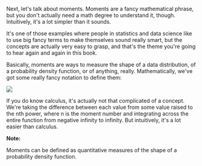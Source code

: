 Next, let's talk about moments. Moments are a fancy mathematical phrase, but you don't actually need a math degree to understand it, though. Intuitively, it's a lot simpler than it sounds.

It's one of those examples where people in statistics and data science like to use big fancy terms to make themselves sound really smart, but the concepts are actually very easy to grasp, and that's the theme you're going to hear again and again in this book.

Basically, moments are ways to measure the shape of a data distribution, of a probability density function, or of anything, really. Mathematically, we've got some really fancy notation to define them:

![](https://github.com/fenago/katacoda-scenarios/raw/master/datascience-machine-learning/datascience-machine-learning-chapter-02-01/steps/9/4.png)

If you do know calculus, it's actually not that complicated of a concept. We're taking the difference between each value from some value raised to the nth power, where n is the moment number and integrating across the entire function from negative infinity to infinity. But intuitively, it's a lot easier than calculus.

**Note:**

Moments can be defined as quantitative measures of the shape of a probability density function.
